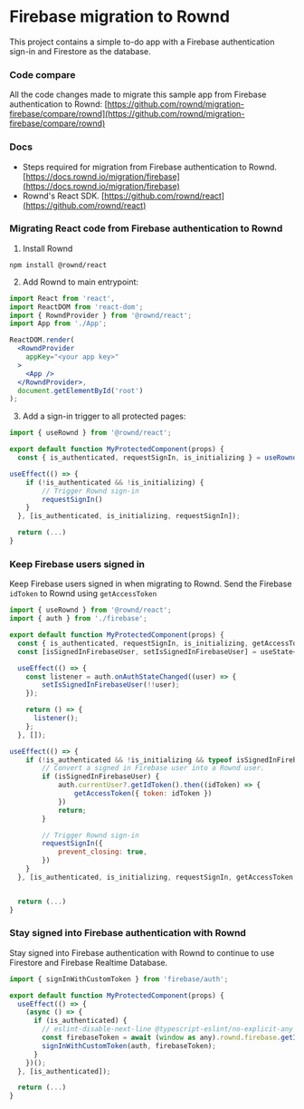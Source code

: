 # Firebase migration to Rownd
This project contains a simple to-do app with a Firebase authentication sign-in and Firestore as the database.

### Code compare
All the code changes made to migrate this sample app from Firebase authentication to Rownd: [https://github.com/rownd/migration-firebase/compare/rownd](https://github.com/rownd/migration-firebase/compare/rownd)

### Docs
- Steps required for migration from Firebase authentication to Rownd. [https://docs.rownd.io/migration/firebase](https://docs.rownd.io/migration/firebase)
- Rownd's React SDK. [https://github.com/rownd/react](https://github.com/rownd/react)

### Migrating React code from Firebase authentication to Rownd

1. Install Rownd
```
npm install @rownd/react
```

2. Add Rownd to main entrypoint:
```jsx
import React from 'react',
import ReactDOM from 'react-dom';
import { RowndProvider } from '@rownd/react';
import App from './App';

ReactDOM.render(
  <RowndProvider
    appKey="<your app key>"
  >
    <App />
  </RowndProvider>,
  document.getElementById('root')
);
```

3. Add a sign-in trigger to all protected pages:

```jsx
import { useRownd } from '@rownd/react';

export default function MyProtectedComponent(props) {
  const { is_authenticated, requestSignIn, is_initializing } = useRownd();

useEffect(() => {
    if (!is_authenticated && !is_initializing) {
        // Trigger Rownd sign-in
        requestSignIn()
    }
  }, [is_authenticated, is_initializing, requestSignIn]);

  return (...)
}
```

### Keep Firebase users signed in
Keep Firebase users signed in when migrating to Rownd. Send the Firebase `idToken` to Rownd using `getAccessToken`

```jsx
import { useRownd } from '@rownd/react';
import { auth } from './firebase';

export default function MyProtectedComponent(props) {
  const { is_authenticated, requestSignIn, is_initializing, getAccessToken } = useRownd();
  const [isSignedInFirebaseUser, setIsSignedInFirebaseUser] = useState<boolean | undefined>(undefined);

  useEffect(() => {
    const listener = auth.onAuthStateChanged((user) => {
        setIsSignedInFirebaseUser(!!user);
    });

    return () => {
      listener();
    };
  }, []);

useEffect(() => {
    if (!is_authenticated && !is_initializing && typeof isSignedInFirebaseUser === 'boolean') {
        // Convert a signed in Firebase user into a Rownd user.
        if (isSignedInFirebaseUser) {
            auth.currentUser?.getIdToken().then((idToken) => {
                getAccessToken({ token: idToken })
            })
            return;
        }

        // Trigger Rownd sign-in
        requestSignIn({ 
            prevent_closing: true,
        })
    }
  }, [is_authenticated, is_initializing, requestSignIn, getAccessToken, isSignedInFirebaseUser]);


  return (...)
}
```

### Stay signed into Firebase authentication with Rownd
Stay signed into Firebase authentication with Rownd to continue to use Firestore and Firebase Realtime Database.

```jsx
import { signInWithCustomToken } from 'firebase/auth';

export default function MyProtectedComponent(props) {
  useEffect(() => {
    (async () => {
      if (is_authenticated) {
        // eslint-disable-next-line @typescript-eslint/no-explicit-any
        const firebaseToken = await (window as any).rownd.firebase.getIdToken();
        signInWithCustomToken(auth, firebaseToken);
      }
    })();
  }, [is_authenticated]);

  return (...)
}
```